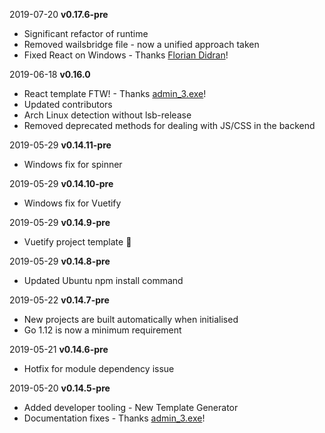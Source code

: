 
2019-07-20 **v0.17.6-pre**
* Significant refactor of runtime 
* Removed wailsbridge file - now a unified approach taken
* Fixed React on Windows - Thanks [Florian Didran](https://github.com/fdidron)!

2019-06-18 **v0.16.0**
* React template FTW! - Thanks [admin_3.exe](https://github.com/bh90210)!
* Updated contributors
* Arch Linux detection without lsb-release
* Removed deprecated methods for dealing with JS/CSS in the backend

2019-05-29 **v0.14.11-pre**
* Windows fix for spinner

2019-05-29 **v0.14.10-pre**
* Windows fix for Vuetify

2019-05-29 **v0.14.9-pre**
* Vuetify project template 🎉

2019-05-29 **v0.14.8-pre**
* Updated Ubuntu npm install command

2019-05-22 **v0.14.7-pre**
* New projects are built automatically when initialised
* Go 1.12 is now a minimum requirement

2019-05-21 **v0.14.6-pre**
* Hotfix for module dependency issue

2019-05-20 **v0.14.5-pre**
* Added developer tooling - New Template Generator
* Documentation fixes - Thanks [admin_3.exe](https://github.com/bh90210)!
